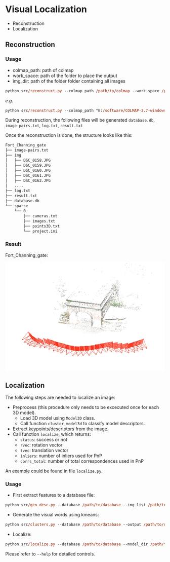 # Visual Localization

- Reconstruction
- Localization

## Reconstruction

### Usage

- colmap_path: path of colmap
- work_space: path of the folder to place the output
- img_dir: path of the folder folder containing all images

```ps
python src/reconstruct.py --colmap_path /path/to/colmap --work_space /path/to/work_space --img_dir /path/to/image_folder
```
*e.g.*

```ps
python src/reconstruct.py --colmap_path "E:/software/COLMAP-3.7-windows-cuda/COLMAP.bat" --work_space "data/Fort_Channing_gate"  --img_dir  "data/Fort_Channing_gate/img"
```

During reconstruction, the following files will be generated `database.db`, `image-pairs.txt`, `log.txt`, `result.txt`

Once the reconstruction is done, the structure looks like this:
```
Fort_Channing_gate
├── image-pairs.txt
├── img
│   ├── DSC_0158.JPG
│   ├── DSC_0159.JPG
│   ├── DSC_0160.JPG
│   ├── DSC_0161.JPG
│   ├── DSC_0162.JPG
│   ....
├── log.txt
├── result.txt
├── database.db
└── sparse
    └── 0
        ├── cameras.txt
        ├── images.txt
        ├── points3D.txt
        └── project.ini
```
### Result

Fort_Channing_gate:

![pic alt](../img/demo/Fort_Channing_gate.png "opt title")


## Localization

The following steps are needed to localize an image:
- Preprocess (this procedure only needs to be excecuted once for each 3D model).
	- Load 3D model using `Model3D` class.
	- Call function `cluster_model3d` to classify model descriptors.
- Extract keypoints/descriptors from the image.
- Call function `localize`, which returns:
	- `status`: success or not
	- `rvec`: rotation vector
	- `tvec`: translation vector
	- `inliers`: number of inliers used for PnP
	- `corrs_total`: number of total correspondences used in PnP


An example could be found in file `localize.py`.

### Usage


- First extract features to a database file:
```ps
python src/gen_desc.py --database /path/to/database --img_list /path/to/image_list --desc_type "alike"
```

- Generate the visual words using kmeans:
```ps
python src/clusters.py --database /path/to/database --output /path/to/output_file(.npy)  --num_clusters number_of_clusters
```

- Localize:

```ps
python src/localize.py --database /path/to/database --model_dir /path/to/model3d --img_path /path/to/image --match_num_kps 5000
```
Please refer to `--help` for detailed controls.

